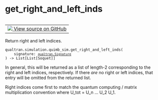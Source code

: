 # get_right_and_left_inds


<table class="tfo-notebook-buttons tfo-api nocontent" align="left">
<td>
  <a target="_blank" href="https://github.com/quantumlib/cirq-qubitization/blob/main/qualtran/simulation/quimb_sim.py#L144-L161">
    <img src="https://www.tensorflow.org/images/GitHub-Mark-32px.png" />
    View source on GitHub
  </a>
</td>
</table>



Return right and left indices.


<pre class="devsite-click-to-copy prettyprint lang-py tfo-signature-link">
<code>qualtran.simulation.quimb_sim.get_right_and_left_inds(
    signature: <a href="../../../qualtran/Signature.html"><code>qualtran.Signature</code></a>
) -> List[List[Soquet]]
</code></pre>



<!-- Placeholder for "Used in" -->

In general, this will be returned as a list of length-2 corresponding
to the right and left indices, respectively. If there *are* no right
or left indices, that entry will be omitted from the returned list.

Right indices come first to match the quantum computing / matrix multiplication
convention where U_tot = U_n ... U_2 U_1.